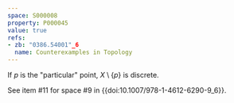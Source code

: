 ```yaml
---
space: S000008
property: P000045
value: true
refs:
- zb: "0386.54001"_6
  name: Counterexamples in Topology
---
```


If $p$ is the "particular" point, $X \setminus \{p\}$ is discrete.

See item #11 for space #9 in {{doi:10.1007/978-1-4612-6290-9_6}}.
